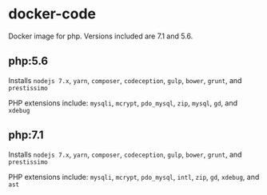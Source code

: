 # docker-code

Docker image for php. Versions included are 7.1 and 5.6.

## php:5.6

Installs `nodejs 7.x`, `yarn`, `composer`, `codeception`, `gulp`, `bower`, `grunt`, and `prestissimo`

PHP extensions include: `mysqli`, `mcrypt`, `pdo_mysql`, `zip`, `mysql`, `gd`, and `xdebug`

## php:7.1

Installs `nodejs 7.x`, `yarn`, `composer`, `codeception`, `gulp`, `bower`, `grunt`, and `prestissimo`

PHP extensions include: `mysqli`, `mcrypt`, `pdo_mysql`, `intl`, `zip`, `gd`, `xdebug`, and `ast`
